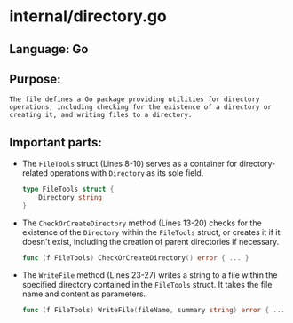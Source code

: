 # internal/directory.go
## Language: Go
## Purpose: 
	The file defines a Go package providing utilities for directory operations, including checking for the existence of a directory or creating it, and writing files to a directory.
## Important parts: 
- The `FileTools` struct (Lines 8-10) serves as a container for directory-related operations with `Directory` as its sole field.
  ```go
  type FileTools struct {
      Directory string
  }
  ```
- The `CheckOrCreateDirectory` method (Lines 13-20) checks for the existence of the `Directory` within the `FileTools` struct, or creates it if it doesn't exist, including the creation of parent directories if necessary.
  ```go
  func (f FileTools) CheckOrCreateDirectory() error { ... }
  ```
- The `WriteFile` method (Lines 23-27) writes a string to a file within the specified directory contained in the `FileTools` struct. It takes the file name and content as parameters.
  ```go
  func (f FileTools) WriteFile(fileName, summary string) error { ... }
  ```